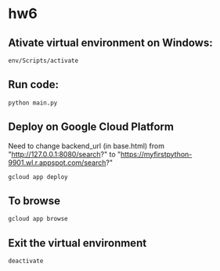 # hw6

## Ativate virtual environment on Windows: 
```Shell
env/Scripts/activate
```

## Run code:
```Shell
python main.py
```

## Deploy on Google Cloud Platform
Need to change backend_url (in base.html) from "http://127.0.0.1:8080/search?" to "https://myfirstpython-9901.wl.r.appspot.com/search?"
```Shell
gcloud app deploy
```
## To browse
```Shell
gcloud app browse
```

## Exit the virtual environment
```Shell
deactivate
```